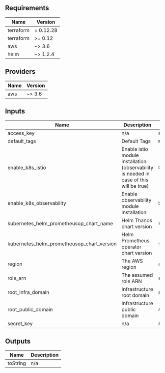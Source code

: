## Requirements

| Name | Version |
|------|---------|
| terraform | = 0.12.28 |
| terraform | >= 0.12 |
| aws | ~> 3.6 |
| helm | ~> 1.2.4 |

## Providers

| Name | Version |
|------|---------|
| aws | ~> 3.6 |

## Inputs

| Name | Description | Type | Default | Required |
|------|-------------|------|---------|:--------:|
| access\_key | n/a | `any` | n/a | yes |
| default\_tags | Default Tags | `map(string)` | n/a | yes |
| enable\_k8s\_istio | Enable istio module installation (observability is needed in case of this will be true) | `bool` | `false` | no |
| enable\_k8s\_observability | Enable observability module installation | `bool` | `false` | no |
| kubernetes\_helm\_prometheusop\_chart\_name | Helm  Thanos chart version | `string` | `"stable/prometheus-operator"` | no |
| kubernetes\_helm\_prometheusop\_chart\_version | Helm  Prometheus operator chart version | `string` | `"8.13.8"` | no |
| region | The AWS region | `any` | n/a | yes |
| role\_arn | The assumed role ARN | `any` | n/a | yes |
| root\_infra\_domain | Infrastructure root domain | `any` | n/a | yes |
| root\_public\_domain | Infrastructure public domain | `any` | n/a | yes |
| secret\_key | n/a | `any` | n/a | yes |

## Outputs

| Name | Description |
|------|-------------|
| toString | n/a |

